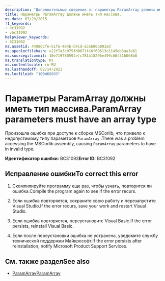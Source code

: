 ```yaml
---
description: 'Дополнительные сведения о: параметры ParamArray должны иметь тип массива'
title: Параметры ParamArray должны иметь тип массива.
ms.date: 07/20/2015
f1_keywords:
- bc31092
- vbc31092
helpviewer_keywords:
- BC31092
ms.assetid: 44880cfe-b1fe-404b-b4cd-a3ab00b891ad
ms.openlocfilehash: a22f7a3c075fd0671fe6f69613e1145eb3aa1e61
ms.sourcegitcommit: 10e719780594efc781b15295e499c66f316068b8
ms.translationtype: MT
ms.contentlocale: ru-RU
ms.lasthandoff: 02/14/2021
ms.locfileid: "100468893"
---
```

# <a name="paramarray-parameters-must-have-an-array-type"></a><span data-ttu-id="b97bb-103">Параметры ParamArray должны иметь тип массива.</span><span class="sxs-lookup"><span data-stu-id="b97bb-103">ParamArray parameters must have an array type</span></span>

<span data-ttu-id="b97bb-104">Произошла ошибка при доступе к сборке MSCorlib, что привело к недопустимому типу параметров `ParamArray` .</span><span class="sxs-lookup"><span data-stu-id="b97bb-104">There was a problem accessing the MSCorlib assembly, causing `ParamArray` parameters to have in invalid type.</span></span>  
  
 <span data-ttu-id="b97bb-105">**Идентификатор ошибки:** BC31092</span><span class="sxs-lookup"><span data-stu-id="b97bb-105">**Error ID:** BC31092</span></span>  
  
## <a name="to-correct-this-error"></a><span data-ttu-id="b97bb-106">Исправление ошибки</span><span class="sxs-lookup"><span data-stu-id="b97bb-106">To correct this error</span></span>  
  
1. <span data-ttu-id="b97bb-107">Скомпилируйте программу еще раз, чтобы узнать, повторится ли ошибка.</span><span class="sxs-lookup"><span data-stu-id="b97bb-107">Compile the program again to see if the error recurs.</span></span>  
  
2. <span data-ttu-id="b97bb-108">Если ошибка повторяется, сохраните свою работу и перезапустите Visual Studio.</span><span class="sxs-lookup"><span data-stu-id="b97bb-108">If the error recurs, save your work and restart Visual Studio.</span></span>  
  
3. <span data-ttu-id="b97bb-109">Если ошибка повторяется, переустановите Visual Basic.</span><span class="sxs-lookup"><span data-stu-id="b97bb-109">If the error persists, reinstall Visual Basic.</span></span>  
  
4. <span data-ttu-id="b97bb-110">Если после переустановки ошибка не устранена, уведомите службу технической поддержки Майкрософт.</span><span class="sxs-lookup"><span data-stu-id="b97bb-110">If the error persists after reinstallation, notify Microsoft Product Support Services.</span></span>  
  
## <a name="see-also"></a><span data-ttu-id="b97bb-111">См. также раздел</span><span class="sxs-lookup"><span data-stu-id="b97bb-111">See also</span></span>

- [<span data-ttu-id="b97bb-112">ParamArray</span><span class="sxs-lookup"><span data-stu-id="b97bb-112">ParamArray</span></span>](../language-reference/modifiers/paramarray.md)
